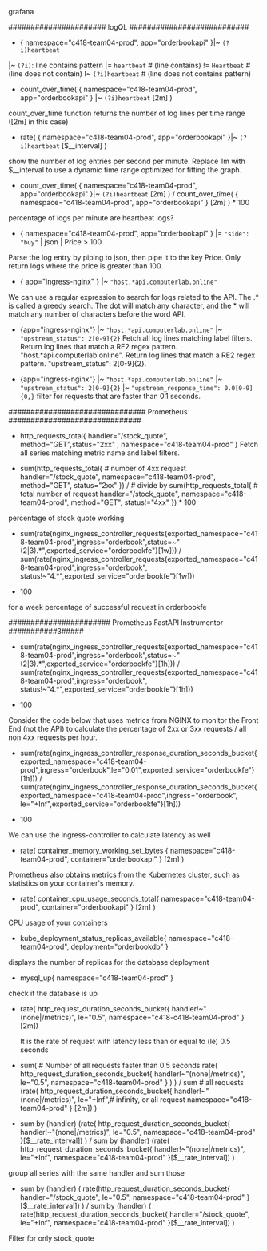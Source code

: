 grafana

###################### logQL ###########################

- {
  namespace="c418-team04-prod",
  app="orderbookapi"
  }|~ `(?i)heartbeat`

|~ `(?i)`: line contains pattern
|= `heartbeat` # (line contains)
!= `Heartbeat` # (line does not contain)
!~ `(?i)heartbeat` # (line does not contains pattern)

- count_over_time(
  {
    namespace="c418-team04-prod",
    app="orderbookapi"
  } |~ `(?i)heartbeat` [2m]
)

count_over_time function returns the number of log lines per time range ([2m] in this case)

- rate(
{
 namespace="c418-team04-prod",
 app="orderbookapi"
}|~ `(?i)heartbeat` [$__interval]
)

show the number of log entries per second per minute. 
Replace 1m with $__interval to use a dynamic time range optimized for fitting the graph.

- count_over_time(
{
 namespace="c418-team04-prod",
 app="orderbookapi"
}|~ `(?i)heartbeat` [2m]
)
/
count_over_time(
    {
        namespace="c418-team04-prod",
        app="orderbookapi"
    } [2m]
) * 100

percentage of logs per minute are heartbeat logs?

- { namespace="c418-team04-prod", app="orderbookapi" } |= `"side": "buy"` | json | Price > 100 

Parse the log entry by piping to json, then pipe it to the key Price. Only return logs where the price is greater than 100.

- { app="ingress-nginx" } |~ `"host.*api.computerlab.online"`

We can use a regular expression to search for logs related to the API. The .* is called a greedy search. The dot will match any character, and the * will match any number of characters before the word API.

- {app="ingress-nginx"} |~ `"host.*api.computerlab.online"` |~ `"upstream_status": 2[0-9]{2}`
Fetch all log lines matching label filters. Return log lines that match a RE2 regex pattern. "host.*api.computerlab.online". Return log lines that match a RE2 regex pattern. "upstream_status": 2[0-9]{2}.

- {app="ingress-nginx"} |~ `"host.*api.computerlab.online"` |~ `"upstream_status": 2[0-9]{2}` |~ `"upstream_response_time": 0.0[0-9]{0,}`
 filter for requests that are faster than 0.1 seconds.

############################### Prometheus ##############################

- http_requests_total{
  handler="/stock_quote",
  method="GET",status="2xx" ,
  namespace="c418-team04-prod"
}
Fetch all series matching metric name and label filters.

- sum(http_requests_total{ # number of 4xx request
  handler="/stock_quote",
  namespace="c418-team04-prod",
  method="GET",
  status="2xx"
})
/  # divide by
sum(http_requests_total{ # total number of request
  handler="/stock_quote",
  namespace="c418-team04-prod",
  method="GET",
  status!="4xx"
}) * 100

percentage of stock quote working

- sum(rate(nginx_ingress_controller_requests{exported_namespace="c418-team04-prod",ingress="orderbook",status=~"(2|3).*",exported_service="orderbookfe"}[1w]))
/
sum(rate(nginx_ingress_controller_requests{exported_namespace="c418-team04-prod",ingress="orderbook", status!~"4.*",exported_service="orderbookfe"}[1w]))
* 100

for a week percentage of successful request in orderbookfe



####################### Prometheus FastAPI Instrumentor ###########3#####

 - sum(rate(nginx_ingress_controller_requests{exported_namespace="c418-team04-prod",ingress="orderbook",status=~"(2|3).*",exported_service="orderbookfe"}[1h]))
/
sum(rate(nginx_ingress_controller_requests{exported_namespace="c418-team04-prod",ingress="orderbook", status!~"4.*",exported_service="orderbookfe"}[1h]))
* 100

Consider the code below that uses metrics from NGINX to monitor the Front End (not the API) to calculate the percentage of 2xx or 3xx requests / all non 4xx requests per hour.


- sum(rate(nginx_ingress_controller_response_duration_seconds_bucket{exported_namespace="c418-team04-prod",ingress="orderbook",le="0.01",exported_service="orderbookfe"}[1h]))
/
sum(rate(nginx_ingress_controller_response_duration_seconds_bucket{exported_namespace="c418-team04-prod",ingress="orderbook", le="+Inf",exported_service="orderbookfe"}[1h]))
* 100

We can use the ingress-controller to calculate latency as well

- rate(
    container_memory_working_set_bytes {
        namespace="c418-team04-prod",
        container="orderbookapi"
    } [2m]
)

Prometheus also obtains metrics from the Kubernetes cluster, such as statistics on your container's memory.

- rate(
    container_cpu_usage_seconds_total{
        namespace="c418-team04-prod",
        container="orderbookapi"
    } [2m]
)

CPU usage of your containers

- kube_deployment_status_replicas_available{
    namespace="c418-team04-prod",
    deployment="orderbookdb"
}

displays the number of replicas for the database deployment

- mysql_up{
    namespace="c418-team04-prod"
}

check if the database is up

- rate(
  http_request_duration_seconds_bucket{ 
    handler!~"(none|/metrics)",
    le="0.5",
    namespace="c418-c418-team04-prod"
  }[2m])

  It is the rate of request with latency less than or equal to (le) 0.5 seconds

- sum(                                                    # Number of all requests faster than 0.5 seconds
    rate(
        http_request_duration_seconds_bucket{
            handler!~"(none|/metrics)",
            le="0.5",
            namespace="c418-team04-prod"
        }
    )
)
 / 
sum                                                       # all requests
  (rate(
    http_request_duration_seconds_bucket{
      handler!~"(none|/metrics)",
      le="+Inf",# infinity, or all request
      namespace="c418-team04-prod"
    } [2m])
  )

- sum by (handler)
  (rate(
    http_request_duration_seconds_bucket{
      handler!~"(none|/metrics)",
      le="0.5",
      namespace="c418-team04-prod"
    }[$__rate_interval])
  )
  /
sum by (handler)
  (rate(
    http_request_duration_seconds_bucket{
      handler!~"(none|/metrics)",
      le="+Inf",
      namespace="c418-team04-prod"
      }[$__rate_interval])
  )

group all series with the same handler and sum those

- sum by (handler) (
  rate(http_request_duration_seconds_bucket{
    handler="/stock_quote",
    le="0.5",
    namespace="c418-team04-prod"
  }[$__rate_interval])
)
/
sum by (handler) (
  rate(http_request_duration_seconds_bucket{
    handler="/stock_quote",
    le="+Inf",
    namespace="c418-team04-prod"
  }[$__rate_interval])
)

Filter for only stock_quote


